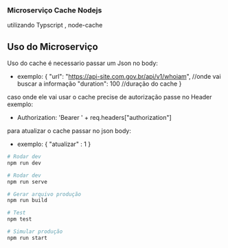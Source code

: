 ### Microserviço Cache Nodejs 

utilizando Typscript , node-cache

## Uso do Microserviço

Uso do cache é necessario passar um Json no body:
 
  - exemplo:
    {
      "url": "https://api-site.com.gov.br/api/v1/whoiam",     //onde vai buscar a informação
      "duration": 100                                                    //duração do cache
    }

  caso onde ele vai usar o cache precise de autorização passe no Header exemplo:

   - Authorization: 'Bearer ' + req.headers["authorization"]

  para atualizar o cache passar no json body: 
   - exemplo:
    {
      "atualizar" : 1
    }
    

```bash
# Rodar dev
npm run dev

# Rodar dev
npm run serve
```

```bash
# Gerar arquivo produção 
npm run build
```

```bash
# Test
npm test
```


```bash
# Simular produção
npm run start
```


